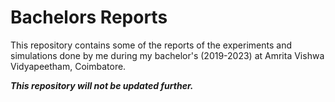 # Bachelors Reports
This repository contains some of the reports of the experiments and simulations done by me during my bachelor's (2019-2023) at Amrita Vishwa Vidyapeetham, Coimbatore.

**_This repository will not be updated further._**
